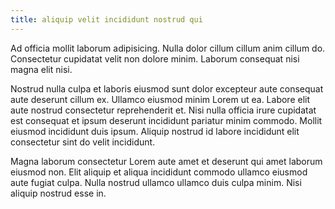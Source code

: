```yaml
---
title: aliquip velit incididunt nostrud qui
---
```


Ad officia mollit laborum adipisicing. Nulla dolor cillum cillum anim cillum do. Consectetur cupidatat velit non dolore minim. Laborum consequat nisi magna elit nisi.

Nostrud nulla culpa et laboris eiusmod sunt dolor excepteur aute consequat aute deserunt cillum ex. Ullamco eiusmod minim Lorem ut ea. Labore elit aute nostrud consectetur reprehenderit et. Nisi nulla officia irure cupidatat est consequat et ipsum deserunt incididunt pariatur minim commodo. Mollit eiusmod incididunt duis ipsum. Aliquip nostrud id labore incididunt elit consectetur sint do velit incididunt.

Magna laborum consectetur Lorem aute amet et deserunt qui amet laborum eiusmod non. Elit aliquip et aliqua incididunt commodo ullamco eiusmod aute fugiat culpa. Nulla nostrud ullamco ullamco duis culpa minim. Nisi aliquip nostrud esse in.